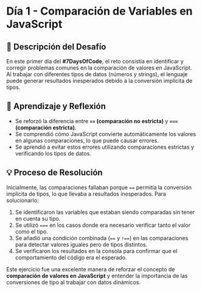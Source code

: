 # Día 1 - Comparación de Variables en JavaScript

## 📌 Descripción del Desafío

En este primer día del **#7DaysOfCode**, el reto consistía en identificar y corregir problemas comunes en la comparación de valores en JavaScript. Al trabajar con diferentes tipos de datos (números y strings), el lenguaje puede generar resultados inesperados debido a la conversión implícita de tipos.

## 🧠 Aprendizaje y Reflexión

- Se reforzó la diferencia entre **`==` (comparación no estricta)** y **`===` (comparación estricta)**.
- Se comprendió cómo JavaScript convierte automáticamente los valores en algunas comparaciones, lo que puede causar errores.
- Se aprendió a evitar estos errores utilizando comparaciones estrictas y verificando los tipos de datos.

## 💡 Proceso de Resolución

Inicialmente, las comparaciones fallaban porque `==` permitía la conversión implícita de tipos, lo que llevaba a resultados inesperados. Para solucionarlo:

1. Se identificaron las variables que estaban siendo comparadas sin tener en cuenta su tipo.
2. Se utilizó `===` en los casos donde era necesario verificar tanto el valor como el tipo.
3. Se añadió una condición combinada (`==` y `!==`) en las comparaciones para detectar valores iguales pero de tipos distintos.
4. Se verificaron los resultados en la consola para confirmar que el comportamiento del código era el esperado.

Este ejercicio fue una excelente manera de reforzar el concepto de **comparación de valores en JavaScript** y entender la importancia de las conversiones de tipo al trabajar con datos dinámicos.